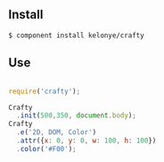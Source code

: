 Install
---

    $ component install kelonye/crafty

Use
---

```javascript

require('crafty');

Crafty
  .init(500,350, document.body);
Crafty
  .e('2D, DOM, Color')
  .attr({x: 0, y: 0, w: 100, h: 100})
  .color('#F00');

```